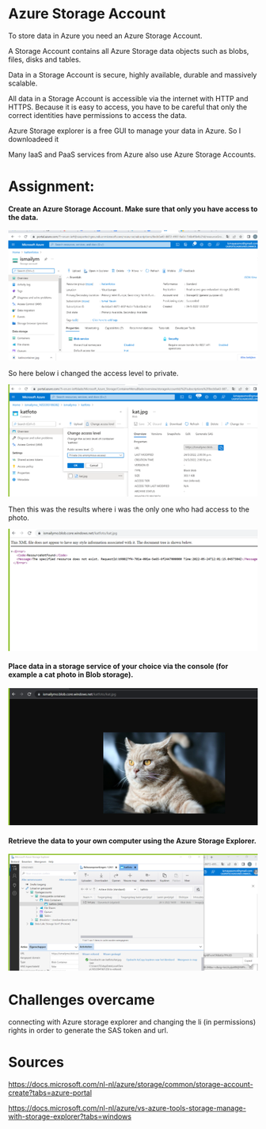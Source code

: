 # Azure Storage Account

To store data in Azure you need an Azure Storage Account. 

A Storage Account contains all Azure Storage data objects such as blobs, files, disks and tables.

Data in a Storage Account is secure, highly available, durable and massively scalable. 

All data in a Storage Account is accessible via the internet with HTTP and HTTPS. Because it is easy to access, you have to be careful that only the correct identities have permissions to access the data.

Azure Storage explorer is a free GUI to manage your data in Azure. So I downloadeed it

Many IaaS and PaaS services from Azure also use Azure Storage Accounts.


# Assignment:
#### Create an Azure Storage Account. Make sure that only you have access to the data.

![storageacc](../../00_includes/StorContname-1.png)

So here below i changed the access level to private.



![strgacconly](../../00_includes/Storagcontchngacc-001.png)

Then this was the results where i was the only one who had access to the photo.

![katfoto](../../00_includes/StoragecontKatfoto-01.png)

#### Place data in a storage service of your choice via the console (for example a cat photo in Blob storage).

![katfotopublic](../../00_includes/storagecontKatfoto-02.png)


#### Retrieve the data to your own computer using the Azure Storage Explorer.

![Azurestorageexpl](../../00_includes/StorageAzure-explo.png)


# Challenges overcame

connecting with Azure storage explorer and changing the li (in permissions) rights in order to generate the SAS token and url.

# Sources

https://docs.microsoft.com/nl-nl/azure/storage/common/storage-account-create?tabs=azure-portal

https://docs.microsoft.com/nl-nl/azure/vs-azure-tools-storage-manage-with-storage-explorer?tabs=windows